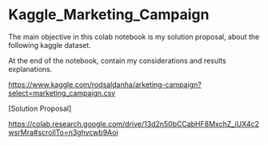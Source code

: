 # Kaggle_Marketing_Campaign

The main objective in this colab notebook is my solution proposal, about the following kaggle dataset.

At the end of the notebook, contain my considerations and results explanations.

https://www.kaggle.com/rodsaldanha/arketing-campaign?select=marketing_campaign.csv


[Solution Proposal]

https://colab.research.google.com/drive/13d2n50bCCabHF8MxchZ_iUX4c2wsrMra#scrollTo=n3ghvcwb9Aoi
